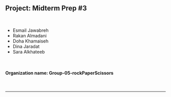 ## Project: Midterm Prep #3
<br>

- Esmail Jawabreh 
- Rakan Almadani 
- Doha Khamaiseh 
- Dina Jaradat
- Sara Alkhateeb

<br>

#### Organization name: Group-05-rockPaperScissors
<br>

--- 